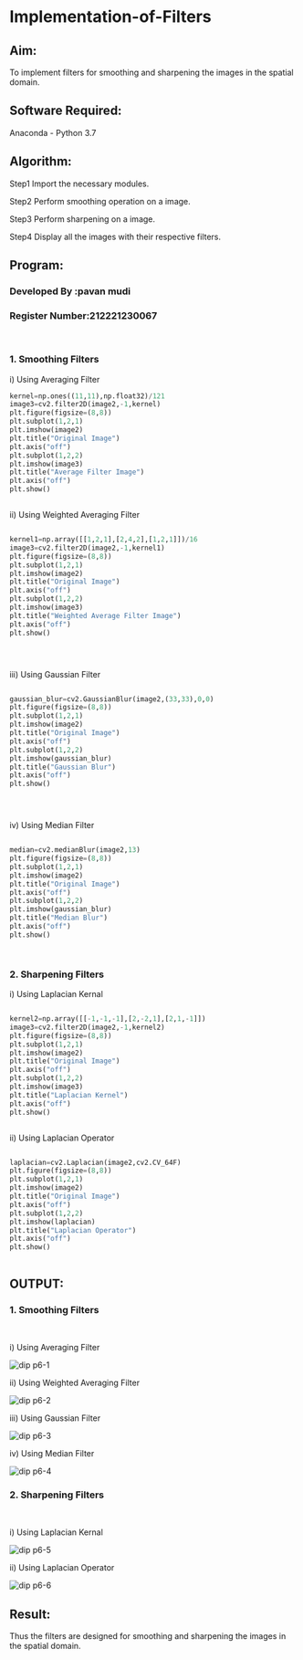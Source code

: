 # Implementation-of-Filters
## Aim:
To implement filters for smoothing and sharpening the images in the spatial domain.

## Software Required:
Anaconda - Python 3.7

## Algorithm:
Step1
Import the necessary modules.

Step2
Perform smoothing operation on a image.

Step3
Perform sharpening on a image.

Step4
Display all the images with their respective filters.

## Program:
### Developed By   :pavan mudi
### Register Number:212221230067
</br>

### 1. Smoothing Filters

i) Using Averaging Filter
```Python
kernel=np.ones((11,11),np.float32)/121
image3=cv2.filter2D(image2,-1,kernel)
plt.figure(figsize=(8,8))
plt.subplot(1,2,1)
plt.imshow(image2)
plt.title("Original Image")
plt.axis("off")
plt.subplot(1,2,2)
plt.imshow(image3)
plt.title("Average Filter Image")
plt.axis("off")
plt.show()



```
ii) Using Weighted Averaging Filter
```Python

kernel1=np.array([[1,2,1],[2,4,2],[1,2,1]])/16
image3=cv2.filter2D(image2,-1,kernel1)
plt.figure(figsize=(8,8))
plt.subplot(1,2,1)
plt.imshow(image2)
plt.title("Original Image")
plt.axis("off")
plt.subplot(1,2,2)
plt.imshow(image3)
plt.title("Weighted Average Filter Image")
plt.axis("off")
plt.show()





```
iii) Using Gaussian Filter
```Python

gaussian_blur=cv2.GaussianBlur(image2,(33,33),0,0)
plt.figure(figsize=(8,8))
plt.subplot(1,2,1)
plt.imshow(image2)
plt.title("Original Image")
plt.axis("off")
plt.subplot(1,2,2)
plt.imshow(gaussian_blur)
plt.title("Gaussian Blur")
plt.axis("off")
plt.show()





```

iv) Using Median Filter
```Python

median=cv2.medianBlur(image2,13)
plt.figure(figsize=(8,8))
plt.subplot(1,2,1)
plt.imshow(image2)
plt.title("Original Image")
plt.axis("off")
plt.subplot(1,2,2)
plt.imshow(gaussian_blur)
plt.title("Median Blur")
plt.axis("off")
plt.show()




```

### 2. Sharpening Filters
i) Using Laplacian Kernal
```Python

kernel2=np.array([[-1,-1,-1],[2,-2,1],[2,1,-1]])
image3=cv2.filter2D(image2,-1,kernel2)
plt.figure(figsize=(8,8))
plt.subplot(1,2,1)
plt.imshow(image2)
plt.title("Original Image")
plt.axis("off")
plt.subplot(1,2,2)
plt.imshow(image3)
plt.title("Laplacian Kernel")
plt.axis("off")
plt.show()



```
ii) Using Laplacian Operator
```Python

laplacian=cv2.Laplacian(image2,cv2.CV_64F)
plt.figure(figsize=(8,8))
plt.subplot(1,2,1)
plt.imshow(image2)
plt.title("Original Image")
plt.axis("off")
plt.subplot(1,2,2)
plt.imshow(laplacian)
plt.title("Laplacian Operator")
plt.axis("off")
plt.show()



```

## OUTPUT:
### 1. Smoothing Filters
</br>

i) Using Averaging Filter


![dip p6-1](https://user-images.githubusercontent.com/94828517/233046389-ac8624e6-34b7-48a3-89dc-f535f79672a5.jpg)


ii) Using Weighted Averaging Filter


![dip p6-2](https://user-images.githubusercontent.com/94828517/233046454-f8917018-7cc2-4dd2-b053-ffb19c6e1200.jpg)


iii) Using Gaussian Filter


![dip p6-3](https://user-images.githubusercontent.com/94828517/233046503-fc8190a2-383e-40bb-8649-922a999f43ad.jpg)


iv) Using Median Filter


![dip p6-4](https://user-images.githubusercontent.com/94828517/233046544-76ff6202-1e2e-4343-b69f-065abdda5d50.jpg)


### 2. Sharpening Filters
</br>

i) Using Laplacian Kernal


![dip p6-5](https://user-images.githubusercontent.com/94828517/233047119-a1b9855e-fb2e-4540-b85d-8d76aee752ba.jpg)



ii) Using Laplacian Operator


![dip p6-6](https://user-images.githubusercontent.com/94828517/233046674-8efb2039-b01a-4b3e-ac47-88ebde71ad47.jpg)


## Result:
Thus the filters are designed for smoothing and sharpening the images in the spatial domain.
